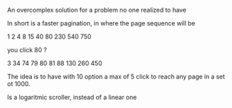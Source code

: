 An overcomplex solution for a problem no one realized to have

In short is a faster pagination, in where the page sequence will be 


1 2 4 8 15 40 80 230 540 750

you click 80 ?

3 34 74 79 80 81 88 130 260 450

The idea is to have with 10 option a max of 5 click to reach any page in a set ot 1000.

Is a logaritmic scroller, instead of a linear one
